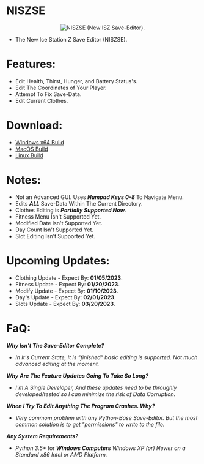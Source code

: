 # NISZSE

<p align="center">
    <img width="96" height="54" "src="https://github.com/Cracko298/NISZSE/blob/main/imagerrrr_output.png" alt="NISZSE (New ISZ Save-Editor).">
</p>

- The New Ice Station Z Save Editor (NISZSE).

# Features:
- Edit Health, Thirst, Hunger, and Battery Status's.
- Edit The Coordinates of Your Player.
- Attempt To Fix Save-Data.
- Edit Current Clothes.

# Download:
- [Windows x64 Build](https://github.com/Cracko298/NISZSE/blob/main/NISZSE%20(Windows).zip?raw=true)
- [MacOS Build](https://github.com/Cracko298/NISZSE/blob/main/NISZSE%20(MacOS,%20Linux).zip?raw=true)
- [Linux Build](https://github.com/Cracko298/NISZSE/blob/main/NISZSE%20(MacOS,%20Linux).zip?raw=true)

# Notes:
- Not an Advanced GUI. Uses ***Numpad Keys 0-8*** To Navigate Menu.
- Edits ***ALL*** Save-Data Within The Current Directory.
- Clothes Editing is ***Partially Supported Now***.
- Fitness Menu Isn't Supported Yet.
- Modified Date Isn't Supported Yet.
- Day Count Isn't Supported Yet.
- Slot Editing Isn't Supported Yet.

# Upcoming Updates:
- Clothing Update - Expect By: **01/05/2023**.
- Fitness Update - Expect By: **01/20/2023**.
- Modify Update - Expect By: **01/10/2023**.
- Day's Update - Expect By: **02/01/2023**.
- Slots Update - Expect By: **03/20/2023**.

# FaQ:
***Why Isn't The Save-Editor Complete?***

- *In It's Current State, It is "finished" basic editing is supported. Not much advanced editing at the moment.*

***Why Are The Feature Updates Going To Take So Long?***

- *I'm A Single Developer, And these updates need to be throughly developed/tested so I can minimize the risk of Data Corruption.*

***When I Try To Edit Anything The Program Crashes. Why?***

- *Very commom problem with any Python-Base Save-Editor. But the most common solution is to get "permissions" to write to the file.*

***Any System Requirements?***

- *Python 3.5+* for ***Windows Computers*** *Windows XP (or) Newer on a Standard x86 Intel or AMD Platform.*
